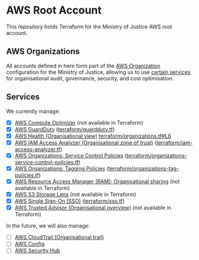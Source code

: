 # AWS Root Account

This repository holds Terraform for the Ministry of Justice AWS root account.

## AWS Organizations

All accounts defined in here form part of the [AWS Organization](https://aws.amazon.com/organizations/) configuration for the Ministry of Justice, allowing us to use [certain services](https://docs.aws.amazon.com/organizations/latest/userguide/orgs_integrate_services_list.html) for organisational audit, governance, security, and cost optimisation.

## Services

We currently manage:

- [x] [AWS Compute Optimizer](https://docs.aws.amazon.com/compute-optimizer/latest/ug/what-is.html) (not available in Terraform)
- [x] [AWS GuardDuty](https://docs.aws.amazon.com/guardduty/latest/ug/) ([terraform/guardduty.tf](https://github.com/ministryofjustice/aws-root-account/blob/main/terraform/guardduty.tf))
- [x] [AWS Health (Organisational view)](https://docs.aws.amazon.com/health/latest/ug/) [terraform/organizations.tf#L6](https://github.com/ministryofjustice/aws-root-account/blob/main/terraform/organizations.tf#L6)
- [x] [AWS IAM Access Analyzer (Organisational zone of trust)](https://docs.aws.amazon.com/IAM/latest/UserGuide/access-analyzer-what-is-access-analyzer.html) ([terraform/iam-access-analyzer.tf](https://github.com/ministryofjustice/aws-root-account/blob/main/terraform/iam-access-analyzer.tf))
- [x] [AWS Organizations: Service Control Policies](https://docs.aws.amazon.com/organizations/latest/userguide/orgs_manage_policies_scps.html) ([terraform/organizations-service-control-policies.tf](https://github.com/ministryofjustice/aws-root-account/blob/main/terraform/organizations-service-control-policies.tf))
- [x] [AWS Organizations: Tagging Policies](https://docs.aws.amazon.com/organizations/latest/userguide/orgs_manage_policies_tag-policies.html) ([terraform/organizations-tag-policies.tf](https://github.com/ministryofjustice/aws-root-account/blob/main/terraform/organizations-tag-policies.tf))
- [x] [AWS Resource Access Manager (RAM): Organisational sharing](https://docs.aws.amazon.com/ram/latest/userguide/) (not available in Terraform)
- [x] [AWS S3 Storage Lens](https://docs.aws.amazon.com/AmazonS3/latest/dev/storage_lens_basics_metrics_recommendations.html) (not available in Terraform)
- [x] [AWS Single Sign-On (SSO)](https://docs.aws.amazon.com/singlesignon/latest/userguide/what-is.html) ([terraform/sso.tf](https://github.com/ministryofjustice/aws-root-account/blob/main/terraform/sso.tf))
- [x] [AWS Trusted Advisor (Organisational overview)](https://docs.aws.amazon.com/organizations/latest/userguide/services-that-can-integrate-ta.html) (not available in Terraform)

In the future, we will also manage:

- [ ] [AWS CloudTrail (Organisational trail)](https://docs.aws.amazon.com/awscloudtrail/latest/userguide/cloudtrail-user-guide.html)
- [ ] [AWS Config](https://docs.aws.amazon.com/config/latest/developerguide/WhatIsConfig.html)
- [ ] [AWS Security Hub](https://docs.aws.amazon.com/securityhub/latest/userguide/)
